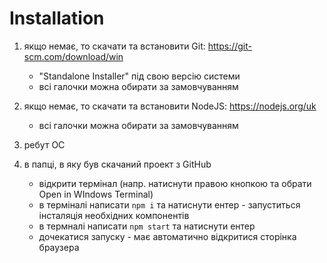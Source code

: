# Installation

1. якщо немає, то скачати та встановити Git: https://git-scm.com/download/win
    - "Standalone Installer" під свою версію системи
    - всі галочки можна обирати за замовчуванням

2. якщо немає, то скачати та встановити NodeJS: https://nodejs.org/uk
    - всі галочки можна обирати за замовчуванням

3. ребут ОС

4. в папці, в яку був скачаний проект з GitHub
    - відкрити термінал (напр. натиснути правою кнопкою та обрати Open in WIndows Terminal)
    - в терміналі написати `npm i` та натиснути ентер - запуститься інсталяція необхідних компонентів
    - в термналі написати `npm start` та натиснути ентер
    - дочекатися запуску - має автоматично відкритися сторінка браузера
